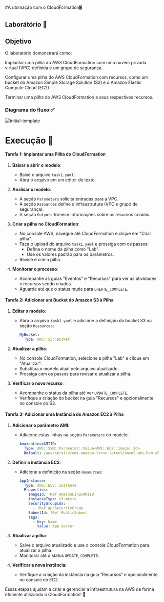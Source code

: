 #A utomação com o CloudFormation🖥️

## Laborátório 🥼

## Objetivo

O laboratório demonstrará como:

Implantar uma pilha do AWS CloudFormation com uma nuvem privada virtual (VPC) definida e um grupo de segurança.

Configurar uma pilha do AWS CloudFormation com recursos, como um bucket do Amazon Simple Storage Solution (S3) e o Amazon Elastic Compute Cloud (EC2).

Terminar uma pilha do AWS CloudFormation e seus respectivos recursos.

### Diagrama do fluxo ✅

![initial-template](https://github.com/user-attachments/assets/df64e85f-c8f7-435a-a089-7dcde8294c67)


# Execução 🚀

#### Tarefa 1: Implantar uma Pilha do CloudFormation
1. **Baixar e abrir o modelo**:
   - Baixe o arquivo `task1.yaml`.
   - Abra o arquivo em um editor de texto.

2. **Analisar o modelo**:
   - A seção `Parameters` solicita entradas para a VPC.
   - A seção `Resources` define a infraestrutura (VPC e grupo de segurança).
   - A seção `Outputs` fornece informações sobre os recursos criados.

3. **Criar a pilha no CloudFormation**:
   - No console AWS, navegue até CloudFormation e clique em "Criar pilha".
   - Faça o upload do arquivo `task1.yaml` e prossiga com os passos:
     - Defina o nome da pilha como "Lab".
     - Use os valores padrão para os parâmetros.
   - Revise e crie a pilha.

4. **Monitorar o processo**:
   - Acompanhe as guias "Eventos" e "Recursos" para ver as atividades e recursos sendo criados.
   - Aguarde até que o status mude para `CREATE_COMPLETE`.

#### Tarefa 2: Adicionar um Bucket do Amazon S3 à Pilha
1. **Editar o modelo**:
   - Abra o arquivo `task1.yaml` e adicione a definição do bucket S3 na seção `Resources`:
     ```yaml
     MyBucket:
       Type: AWS::S3::Bucket
     ```

2. **Atualizar a pilha**:
   - No console CloudFormation, selecione a pilha "Lab" e clique em "Atualizar".
   - Substitua o modelo atual pelo arquivo atualizado.
   - Prossiga com os passos para revisar e atualizar a pilha.

3. **Verificar o novo recurso**:
   - Acompanhe o status da pilha até ver `UPDATE_COMPLETE`.
   - Verifique a criação do bucket na guia "Recursos" e opcionalmente no console do S3.

#### Tarefa 3: Adicionar uma Instância do Amazon EC2 à Pilha
1. **Adicionar o parâmetro AMI**:
   - Adicione estas linhas na seção `Parameters` do modelo:
     ```yaml
     AmazonLinuxAMIID:
       Type: AWS::SSM::Parameter::Value<AWS::EC2::Image::Id>
       Default: /aws/service/ami-amazon-linux-latest/amzn2-ami-hvm-x86_64-gp2
     ```

2. **Definir a instância EC2**:
   - Adicione a definição na seção `Resources`:
     ```yaml
     AppInstance:
       Type: AWS::EC2::Instance
       Properties:
         ImageId: !Ref AmazonLinuxAMIID
         InstanceType: t3.micro
         SecurityGroupIds:
           - !Ref AppSecurityGroup
         SubnetId: !Ref PublicSubnet
         Tags:
           - Key: Name
             Value: App Server
     ```

3. **Atualizar a pilha**:
   - Salve o arquivo atualizado e use o console CloudFormation para atualizar a pilha.
   - Monitorar até o status `UPDATE_COMPLETE`.

4. **Verificar a nova instância**:
   - Verifique a criação da instância na guia "Recursos" e opcionalmente no console do EC2.

Essas etapas ajudam a criar e gerenciar a infraestrutura na AWS de forma eficiente utilizando o CloudFormation! 🚀
